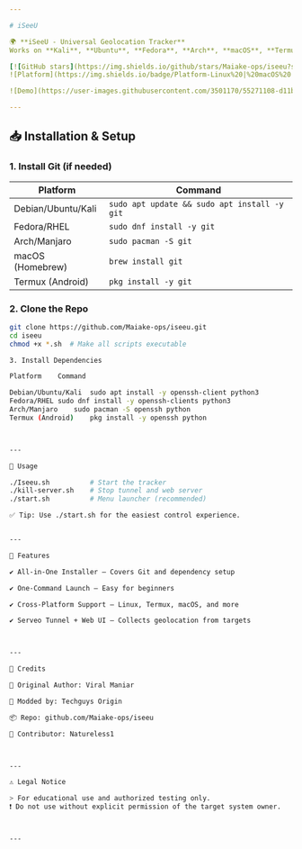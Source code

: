 ```yaml
---

# iSeeU

🌍 **iSeeU - Universal Geolocation Tracker**  
Works on **Kali**, **Ubuntu**, **Fedora**, **Arch**, **macOS**, **Termux (Android)**, and all major Linux distros.

[![GitHub stars](https://img.shields.io/github/stars/Maiake-ops/iseeu?style=social)](https://github.com/Maiake-ops/iseeu)
![Platform](https://img.shields.io/badge/Platform-Linux%20|%20macOS%20|%20Termux%20|%20Fedora%20|%20Arch-blue)

![Demo](https://user-images.githubusercontent.com/3501170/55271108-d11b3180-52fb-11e9-97e2-c930be295147.png)

---
```


## 📥 Installation & Setup

### 1. Install Git (if needed)

| Platform       | Command                                      |
|----------------|----------------------------------------------|
| Debian/Ubuntu/Kali | `sudo apt update && sudo apt install -y git` |
| Fedora/RHEL    | `sudo dnf install -y git`                    |
| Arch/Manjaro   | `sudo pacman -S git`                         |
| macOS (Homebrew) | `brew install git`                         |
| Termux (Android) | `pkg install -y git`                       |

### 2. Clone the Repo

```bash
git clone https://github.com/Maiake-ops/iseeu.git
cd iseeu
chmod +x *.sh  # Make all scripts executable

3. Install Dependencies

Platform	Command

Debian/Ubuntu/Kali	sudo apt install -y openssh-client python3
Fedora/RHEL	sudo dnf install -y openssh-clients python3
Arch/Manjaro	sudo pacman -S openssh python
Termux (Android)	pkg install -y openssh python



---

🚀 Usage

./Iseeu.sh          # Start the tracker
./kill-server.sh    # Stop tunnel and web server
./start.sh          # Menu launcher (recommended)

✅ Tip: Use ./start.sh for the easiest control experience.


---

🌟 Features

✔️ All-in-One Installer — Covers Git and dependency setup

✔️ One-Command Launch — Easy for beginners

✔️ Cross-Platform Support — Linux, Termux, macOS, and more

✔️ Serveo Tunnel + Web UI — Collects geolocation from targets



---

📜 Credits

🧠 Original Author: Viral Maniar

🔧 Modded by: Techguys Origin

📦 Repo: github.com/Maiake-ops/iseeu

🌿 Contributor: Natureless1



---

⚠️ Legal Notice

> For educational use and authorized testing only.
❗ Do not use without explicit permission of the target system owner.



---
